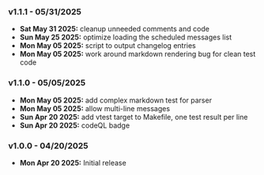 ### v1.1.1 - 05/31/2025

* **Sat May 31 2025:** cleanup unneeded comments and code
* **Sun May 25 2025:** optimize loading the scheduled messages list
* **Mon May 05 2025:** script to output changelog entries
* **Mon May 05 2025:** work around markdown rendering bug for clean test code

### v1.1.0 - 05/05/2025

* **Mon May 05 2025:** add complex markdown test for parser
* **Mon May 05 2025:** allow multi-line messages
* **Sun Apr 20 2025:** add vtest target to Makefile, one test result per line
* **Sun Apr 20 2025:** codeQL badge

### v1.0.0 - 04/20/2025

* **Mon Apr 20 2025:** Initial release

